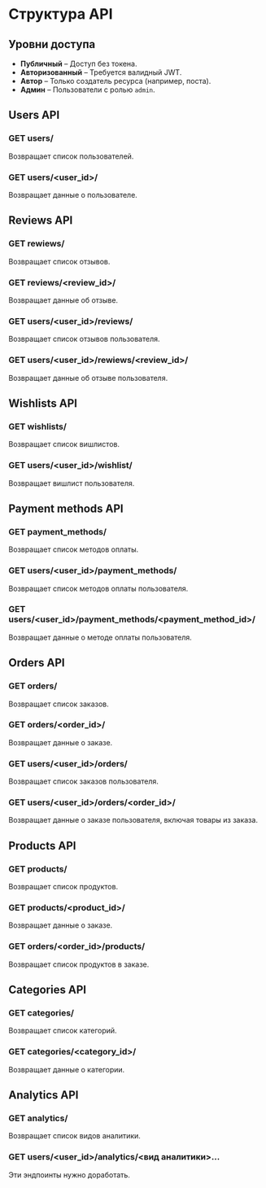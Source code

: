 # Структура API

## Уровни доступа

- **Публичный** – Доступ без токена.
- **Авторизованный** – Требуется валидный JWT.
- **Автор** – Только создатель ресурса (например, поста).
- **Админ** – Пользователи с ролью `admin`.

## Users API

### GET users/

Возвращает список пользователей.

### GET users/<user_id>/

Возвращает данные о пользователе.

## Reviews API

### GET rewiews/

Возвращает список отзывов.

### GET reviews/<review_id>/

Возвращает данные об отзыве.

### GET users/<user_id>/reviews/

Возвращает список отзывов пользователя.

### GET users/<user_id>/rewiews/<review_id>/

Возвращает данные об отзыве пользователя.

## Wishlists API

### GET wishlists/

Возвращает список вишлистов.

### GET users/<user_id>/wishlist/

Возвращает вишлист пользователя.

## Payment methods API

### GET payment_methods/

Возвращает список методов оплаты.

### GET users/<user_id>/payment_methods/

Возвращает список методов оплаты пользователя.

### GET users/<user_id>/payment_methods/<payment_method_id>/

Возвращает данные о методе оплаты пользователя.

## Orders API

### GET orders/

Возвращает список заказов.

### GET orders/<order_id>/

Возвращает данные о заказе.

### GET users/<user_id>/orders/

Возвращает список заказов пользователя.

### GET users/<user_id>/orders/<order_id>/

Возвращает данные о заказе пользователя, включая товары из заказа.

## Products API

### GET products/

Возвращает список продуктов.

### GET products/<product_id>/

Возвращает данные о заказе.

### GET orders/<order_id>/products/

Возвращает список продуктов в заказе.

## Categories API

### GET categories/

Возвращает список категорий.

### GET categories/<category_id>/

Возвращает данные о категории.

## Analytics API

### GET analytics/

Возвращает список видов аналитики.

### GET users/<user_id>/analytics/<вид аналитики>...

Эти эндпоинты нужно доработать.
